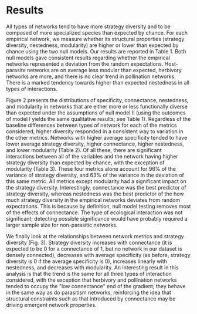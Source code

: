 # Results

All types of networks tend to have more strategy diversity and to be composed
of more specialized species than expected by chance. For each empirical
network, we measure whether its structural properties (strategy diversity,
nestedness, modularity) are higher or lower than expected by chance using
the two null models. Our results are reported in Table 1. Both null models
gave consistent results regarding whether the empirical networks represented
a deviation from the random expectations. Host-parasite networks are on
average less modular than expected, herbivory networks are more, and there
is no clear trend in pollination networks. There is a marked tendency towards
higher than expected nestedness in all types of interactions.

Figure 2 presents the distributions of specificity, connectance, nestedness,
and modularity in networks that are either more or less functionally diverse
than expected under the assumptions of null model II (using the outcomes of
model I yields the same qualitative results; see Table 1). Regardless of
the baseline differences between types of network for each of the metrics
considered, higher diversity responded in a consistent way to variation in
the other metrics. Networks with higher average specificity tended to have
lower average strategy diversity, higher connectance, higher nestedness, and
lower modularity (Table 2). Of all these, there are significant interactions
between all of the variables and the network having higher strategy diversity
than expected by chance, with the exception of modularity (Table 3). These
four metrics alone account for 96% of the variance of strategy diversity, and
63% of the variance in the deviation of this same metric. All metrics except
modularity had a significant impact on the strategy diversity. Interestingly,
connectance was the best predictor of strategy diversity, whereas nestedness
was the best predictor of the how much strategy diversity in the empirical
networks deviates from random expectations. This is because by definition,
null model testing removes most of the effects of connectance. The type of
ecological interaction was not significant; detecting possible significance
would have probably required a larger sample size for non-parasitic networks.

We finally look at the relationships between network metrics and strategy
diversity (Fig. 3). Strategy diversity increases with connectance (it is
expected to be 0 for a connectance of 1, but no network in our dataset is
densely connected), decreases with average specificity (as before, strategy
diversity is 0 if the average specificity is 0), increases linearly with
nestedness, and decreases with modularity. An interesting result in this
analysis is that the trend is the same for all three types of interaction
considered, with the exception that herbivory and pollination networks
tended to occupy the "low connectance" end of the gradient; they behave in
the same way as do parasitism networks, reinforcing the idea that structural
constraints such as that introduced by connectance may be driving emergent
network properties.

